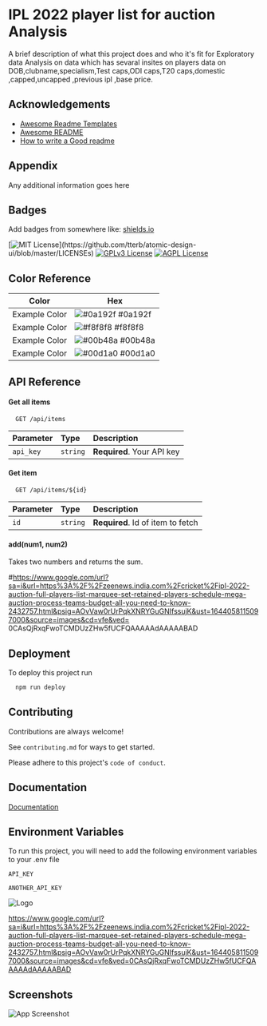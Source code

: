 
# IPL 2022 player list for auction Analysis

A brief description of what this project does and who it's fit for Exploratory data Analysis on data which has sevaral insites on players data on DOB,clubname,specialism,Test caps,ODI caps,T20 caps,domestic ,capped,uncapped ,previous ipl ,base price.


## Acknowledgements

 - [Awesome Readme Templates](https://awesomeopensource.com/project/elangosundar/awesome-README-templates)
 - [Awesome README](https://github.com/matiassingers/awesome-readme)
 - [How to write a Good readme](https://bulldogjob.com/news/449-how-to-write-a-good-readme-for-your-github-project)


## Appendix

Any additional information goes here





## Badges

Add badges from somewhere like: [shields.io](https://shields.io/)

[![MIT License](https://img.shields.io/apm/l/atomic-design-ui.svg?)](https://github.com/tterb/atomic-design-ui/blob/master/LICENSEs)
[![GPLv3 License](https://img.shields.io/badge/License-GPL%20v3-yellow.svg)](https://opensource.org/licenses/)
[![AGPL License](https://img.shields.io/badge/license-AGPL-blue.svg)](http://www.gnu.org/licenses/agpl-3.0)

## Color Reference

| Color             | Hex                                                                |
| ----------------- | ------------------------------------------------------------------ |
| Example Color | ![#0a192f](https://via.placeholder.com/10/0a192f?text=+) #0a192f |
| Example Color | ![#f8f8f8](https://via.placeholder.com/10/f8f8f8?text=+) #f8f8f8 |
| Example Color | ![#00b48a](https://via.placeholder.com/10/00b48a?text=+) #00b48a |
| Example Color | ![#00d1a0](https://via.placeholder.com/10/00b48a?text=+) #00d1a0 |


## API Reference

#### Get all items

```http
  GET /api/items
```

| Parameter | Type     | Description                |
| :-------- | :------- | :------------------------- |
| `api_key` | `string` | **Required**. Your API key |

#### Get item

```http
  GET /api/items/${id}
```

| Parameter | Type     | Description                       |
| :-------- | :------- | :-------------------------------- |
| `id`      | `string` | **Required**. Id of item to fetch |

#### add(num1, num2)

Takes two numbers and returns the sum.


#https://www.google.com/url?sa=i&url=https%3A%2F%2Fzeenews.india.com%2Fcricket%2Fipl-2022-auction-full-players-list-marquee-set-retained-players-schedule-mega-auction-process-teams-budget-all-you-need-to-know-2432757.html&psig=AOvVaw0rUrPqkXNRYGuGNIfssujK&ust=1644058115097000&source=images&cd=vfe&ved= 0CAsQjRxqFwoTCMDUzZHw5fUCFQAAAAAdAAAAABAD


## Deployment

To deploy this project run

```bash
  npm run deploy
```


## Contributing

Contributions are always welcome!

See `contributing.md` for ways to get started.

Please adhere to this project's `code of conduct`.


## Documentation

[Documentation](https://linktodocumentation)


## Environment Variables

To run this project, you will need to add the following environment variables to your .env file

`API_KEY`

`ANOTHER_API_KEY`


![Logo](https://dev-to-uploads.s3.amazonaws.com/uploads/articles/th5xamgrr6se0x5ro4g6.png)

https://www.google.com/url?sa=i&url=https%3A%2F%2Fzeenews.india.com%2Fcricket%2Fipl-2022-auction-full-players-list-marquee-set-retained-players-schedule-mega-auction-process-teams-budget-all-you-need-to-know-2432757.html&psig=AOvVaw0rUrPqkXNRYGuGNIfssujK&ust=1644058115097000&source=images&cd=vfe&ved=0CAsQjRxqFwoTCMDUzZHw5fUCFQAAAAAdAAAAABAD
## Screenshots

![App Screenshot](https://via.placeholder.com/468x300?text=App+Screenshot+Here)

